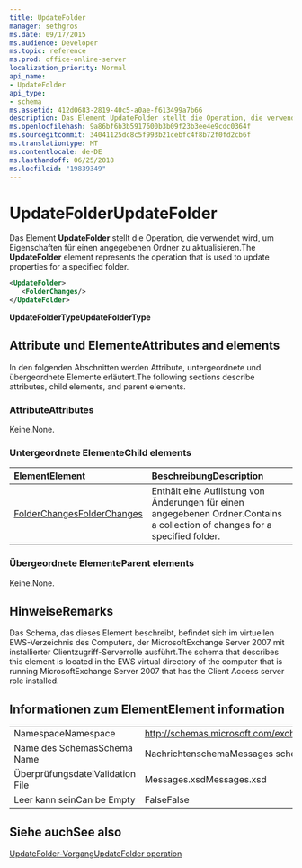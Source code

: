 ```yaml
---
title: UpdateFolder
manager: sethgros
ms.date: 09/17/2015
ms.audience: Developer
ms.topic: reference
ms.prod: office-online-server
localization_priority: Normal
api_name:
- UpdateFolder
api_type:
- schema
ms.assetid: 412d0683-2819-40c5-a0ae-f613499a7b66
description: Das Element UpdateFolder stellt die Operation, die verwendet wird, um Eigenschaften für einen angegebenen Ordner zu aktualisieren.
ms.openlocfilehash: 9a86bf6b3b5917600b3b09f23b3ee4e9cdc0364f
ms.sourcegitcommit: 34041125dc8c5f993b21cebfc4f8b72f0fd2cb6f
ms.translationtype: MT
ms.contentlocale: de-DE
ms.lasthandoff: 06/25/2018
ms.locfileid: "19839349"
---
```

# <a name="updatefolder"></a><span data-ttu-id="398ed-103">UpdateFolder</span><span class="sxs-lookup"><span data-stu-id="398ed-103">UpdateFolder</span></span>

<span data-ttu-id="398ed-104">Das Element **UpdateFolder** stellt die Operation, die verwendet wird, um Eigenschaften für einen angegebenen Ordner zu aktualisieren.</span><span class="sxs-lookup"><span data-stu-id="398ed-104">The **UpdateFolder** element represents the operation that is used to update properties for a specified folder.</span></span> 
  
```xml
<UpdateFolder>
   <FolderChanges/>
</UpdateFolder>
```

 <span data-ttu-id="398ed-105">**UpdateFolderType**</span><span class="sxs-lookup"><span data-stu-id="398ed-105">**UpdateFolderType**</span></span>
## <a name="attributes-and-elements"></a><span data-ttu-id="398ed-106">Attribute und Elemente</span><span class="sxs-lookup"><span data-stu-id="398ed-106">Attributes and elements</span></span>

<span data-ttu-id="398ed-107">In den folgenden Abschnitten werden Attribute, untergeordnete und übergeordnete Elemente erläutert.</span><span class="sxs-lookup"><span data-stu-id="398ed-107">The following sections describe attributes, child elements, and parent elements.</span></span>
  
### <a name="attributes"></a><span data-ttu-id="398ed-108">Attribute</span><span class="sxs-lookup"><span data-stu-id="398ed-108">Attributes</span></span>

<span data-ttu-id="398ed-109">Keine.</span><span class="sxs-lookup"><span data-stu-id="398ed-109">None.</span></span>
  
### <a name="child-elements"></a><span data-ttu-id="398ed-110">Untergeordnete Elemente</span><span class="sxs-lookup"><span data-stu-id="398ed-110">Child elements</span></span>

|<span data-ttu-id="398ed-111">**Element**</span><span class="sxs-lookup"><span data-stu-id="398ed-111">**Element**</span></span>|<span data-ttu-id="398ed-112">**Beschreibung**</span><span class="sxs-lookup"><span data-stu-id="398ed-112">**Description**</span></span>|
|:-----|:-----|
|[<span data-ttu-id="398ed-113">FolderChanges</span><span class="sxs-lookup"><span data-stu-id="398ed-113">FolderChanges</span></span>](folderchanges.md) <br/> |<span data-ttu-id="398ed-114">Enthält eine Auflistung von Änderungen für einen angegebenen Ordner.</span><span class="sxs-lookup"><span data-stu-id="398ed-114">Contains a collection of changes for a specified folder.</span></span>  <br/> |
   
### <a name="parent-elements"></a><span data-ttu-id="398ed-115">Übergeordnete Elemente</span><span class="sxs-lookup"><span data-stu-id="398ed-115">Parent elements</span></span>

<span data-ttu-id="398ed-116">Keine.</span><span class="sxs-lookup"><span data-stu-id="398ed-116">None.</span></span>
  
## <a name="remarks"></a><span data-ttu-id="398ed-117">Hinweise</span><span class="sxs-lookup"><span data-stu-id="398ed-117">Remarks</span></span>

<span data-ttu-id="398ed-118">Das Schema, das dieses Element beschreibt, befindet sich im virtuellen EWS-Verzeichnis des Computers, der MicrosoftExchange Server 2007 mit installierter Clientzugriff-Serverrolle ausführt.</span><span class="sxs-lookup"><span data-stu-id="398ed-118">The schema that describes this element is located in the EWS virtual directory of the computer that is running MicrosoftExchange Server 2007 that has the Client Access server role installed.</span></span>
  
## <a name="element-information"></a><span data-ttu-id="398ed-119">Informationen zum Element</span><span class="sxs-lookup"><span data-stu-id="398ed-119">Element information</span></span>

|||
|:-----|:-----|
|<span data-ttu-id="398ed-120">Namespace</span><span class="sxs-lookup"><span data-stu-id="398ed-120">Namespace</span></span>  <br/> |http://schemas.microsoft.com/exchange/services/2006/messages  <br/> |
|<span data-ttu-id="398ed-121">Name des Schemas</span><span class="sxs-lookup"><span data-stu-id="398ed-121">Schema Name</span></span>  <br/> |<span data-ttu-id="398ed-122">Nachrichtenschema</span><span class="sxs-lookup"><span data-stu-id="398ed-122">Messages schema</span></span>  <br/> |
|<span data-ttu-id="398ed-123">Überprüfungsdatei</span><span class="sxs-lookup"><span data-stu-id="398ed-123">Validation File</span></span>  <br/> |<span data-ttu-id="398ed-124">Messages.xsd</span><span class="sxs-lookup"><span data-stu-id="398ed-124">Messages.xsd</span></span>  <br/> |
|<span data-ttu-id="398ed-125">Leer kann sein</span><span class="sxs-lookup"><span data-stu-id="398ed-125">Can be Empty</span></span>  <br/> |<span data-ttu-id="398ed-126">False</span><span class="sxs-lookup"><span data-stu-id="398ed-126">False</span></span>  <br/> |
   
## <a name="see-also"></a><span data-ttu-id="398ed-127">Siehe auch</span><span class="sxs-lookup"><span data-stu-id="398ed-127">See also</span></span>



[<span data-ttu-id="398ed-128">UpdateFolder-Vorgang</span><span class="sxs-lookup"><span data-stu-id="398ed-128">UpdateFolder operation</span></span>](updatefolder-operation.md)

